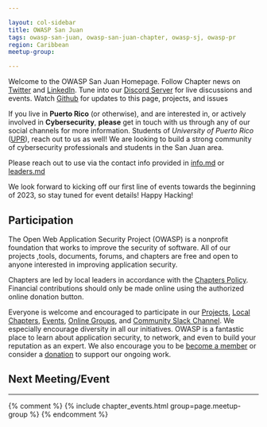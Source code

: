 ```yaml
---

layout: col-sidebar
title: OWASP San Juan
tags: owasp-san-juan, owasp-san-juan-chapter, owasp-sj, owasp-pr
region: Caribbean
meetup-group:

---
```


Welcome to the OWASP San Juan Homepage. Follow Chapter news on [Twitter](https://www.twitter.com/owaspsanjuan) and [LinkedIn](https://www.linkedin.com/company/owaspsanjuan/). Tune into our [Discord Server](https://discord.gg/4Z6Z7Z9) for live discussions and events. Watch [Github](https://www.github.com/OWASP/www-san-juan) for updates to this page, projects, and issues

If you live in **Puerto Rico** (or otherwise), and are interested in, or actively involved in **Cybersecurity**, **please** get in touch with us through any of our social channels for more information. Students of _University of Puerto Rico_ ([UPR](https://www.uprrp.edu/)), reach out to us as well! We are looking to build a strong community of cybersecurity professionals and students in the San Juan area.

Please reach out to use via the contact info provided in [info.md](https://www.github.com/OWASP/www-san-juan/info.md) or [leaders.md](https://www.github.com/OWASP/www-san-juan/leaders.md)

We look forward to kicking off our first line of events towards the beginning of 2023, so stay tuned for event details! Happy Hacking! 

## Participation
The Open Web Application Security Project (OWASP) is a nonprofit foundation that works to improve the security of software. All of our projects ,tools, documents, forums, and chapters are free and open to anyone interested in improving application security. 

Chapters are led by local leaders in accordance with the [Chapters Policy](/www-policy/operational/chapters). Financial contributions should only be made online using the authorized online donation button. 

Everyone is welcome and encouraged to participate in our [Projects](/projects/), [Local Chapters](/chapters/), [Events](/events/), [Online Groups](https://groups.google.com/a/owasp.com/), and [Community Slack Channel](https://owasp.slack.com/). We especially encourage diversity in all our initiatives. OWASP is a fantastic place to learn about application security, to network, and even to build your reputation as an expert. We also encourage you to be [become a member](/membership/) or consider a [donation](/donate/) to support our ongoing work.

## Next Meeting/Event
---------------------
{% comment %}
{% include chapter_events.html group=page.meetup-group %}
{% endcomment %}
